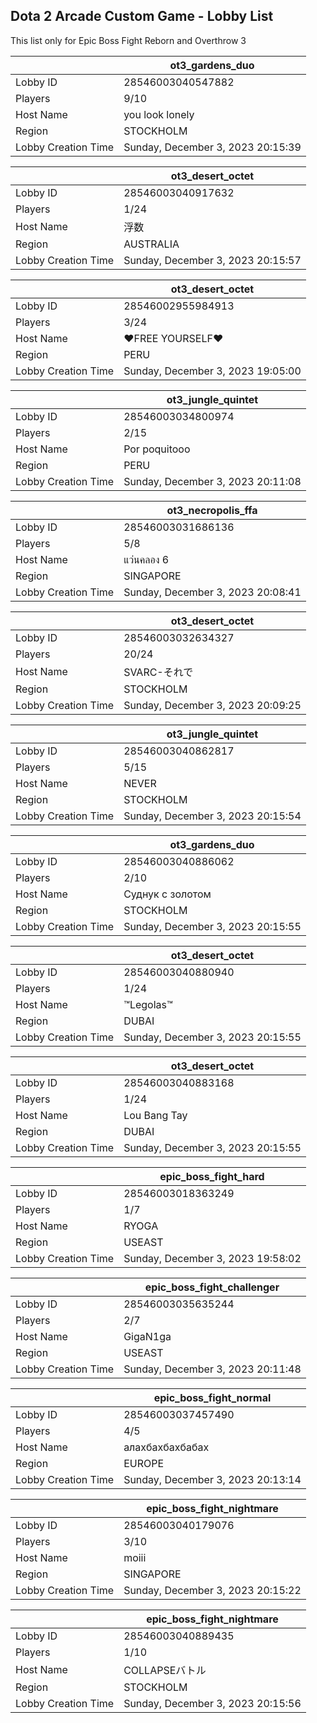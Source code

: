 ## Dota 2 Arcade Custom Game - Lobby List

This list only for Epic Boss Fight Reborn and Overthrow 3

|  | ot3_gardens_duo |
| ------ | ------ |
| Lobby ID | 28546003040547882 |
| Players | 9/10 |
| Host Name | you look lonely |
| Region | STOCKHOLM |
| Lobby Creation Time | Sunday, December 3, 2023 20:15:39 |


|  | ot3_desert_octet |
| ------ | ------ |
| Lobby ID | 28546003040917632 |
| Players | 1/24 |
| Host Name | 浮数 |
| Region | AUSTRALIA |
| Lobby Creation Time | Sunday, December 3, 2023 20:15:57 |


|  | ot3_desert_octet |
| ------ | ------ |
| Lobby ID | 28546002955984913 |
| Players | 3/24 |
| Host Name | ♥FREE YOURSELF♥ |
| Region | PERU |
| Lobby Creation Time | Sunday, December 3, 2023 19:05:00 |


|  | ot3_jungle_quintet |
| ------ | ------ |
| Lobby ID | 28546003034800974 |
| Players | 2/15 |
| Host Name | Por poquitooo |
| Region | PERU |
| Lobby Creation Time | Sunday, December 3, 2023 20:11:08 |


|  | ot3_necropolis_ffa |
| ------ | ------ |
| Lobby ID | 28546003031686136 |
| Players | 5/8 |
| Host Name | แว่นคลอง 6 |
| Region | SINGAPORE |
| Lobby Creation Time | Sunday, December 3, 2023 20:08:41 |


|  | ot3_desert_octet |
| ------ | ------ |
| Lobby ID | 28546003032634327 |
| Players | 20/24 |
| Host Name | SVARC-それで |
| Region | STOCKHOLM |
| Lobby Creation Time | Sunday, December 3, 2023 20:09:25 |


|  | ot3_jungle_quintet |
| ------ | ------ |
| Lobby ID | 28546003040862817 |
| Players | 5/15 |
| Host Name | NEVER |
| Region | STOCKHOLM |
| Lobby Creation Time | Sunday, December 3, 2023 20:15:54 |


|  | ot3_gardens_duo |
| ------ | ------ |
| Lobby ID | 28546003040886062 |
| Players | 2/10 |
| Host Name | Суднук с золотом |
| Region | STOCKHOLM |
| Lobby Creation Time | Sunday, December 3, 2023 20:15:55 |


|  | ot3_desert_octet |
| ------ | ------ |
| Lobby ID | 28546003040880940 |
| Players | 1/24 |
| Host Name | ™Legolas™ |
| Region | DUBAI |
| Lobby Creation Time | Sunday, December 3, 2023 20:15:55 |


|  | ot3_desert_octet |
| ------ | ------ |
| Lobby ID | 28546003040883168 |
| Players | 1/24 |
| Host Name | Lou Bang Tay |
| Region | DUBAI |
| Lobby Creation Time | Sunday, December 3, 2023 20:15:55 |


|  | epic_boss_fight_hard |
| ------ | ------ |
| Lobby ID | 28546003018363249 |
| Players | 1/7 |
| Host Name | RYOGA |
| Region | USEAST |
| Lobby Creation Time | Sunday, December 3, 2023 19:58:02 |


|  | epic_boss_fight_challenger |
| ------ | ------ |
| Lobby ID | 28546003035635244 |
| Players | 2/7 |
| Host Name | GigaN1ga |
| Region | USEAST |
| Lobby Creation Time | Sunday, December 3, 2023 20:11:48 |


|  | epic_boss_fight_normal |
| ------ | ------ |
| Lobby ID | 28546003037457490 |
| Players | 4/5 |
| Host Name | алахбахбахбабах |
| Region | EUROPE |
| Lobby Creation Time | Sunday, December 3, 2023 20:13:14 |


|  | epic_boss_fight_nightmare |
| ------ | ------ |
| Lobby ID | 28546003040179076 |
| Players | 3/10 |
| Host Name | moiii |
| Region | SINGAPORE |
| Lobby Creation Time | Sunday, December 3, 2023 20:15:22 |


|  | epic_boss_fight_nightmare |
| ------ | ------ |
| Lobby ID | 28546003040889435 |
| Players | 1/10 |
| Host Name | COLLAPSEバトル |
| Region | STOCKHOLM |
| Lobby Creation Time | Sunday, December 3, 2023 20:15:56 |


